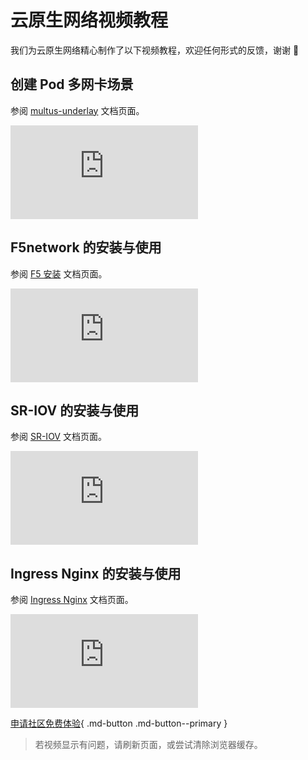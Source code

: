 # 云原生网络视频教程

我们为云原生网络精心制作了以下视频教程，欢迎任何形式的反馈，谢谢 🙏

## 创建 Pod 多网卡场景

参阅 [multus-underlay](../network/modules/multus-underlay/what.md) 文档页面。

<div class="responsive-video-container">
<iframe src="https://harbor-test2.cn-sh2.ufileos.com/docs/videos/pod-cnis.mp4" scrolling="no" border="0" frameborder="no" framespacing="0" allowfullscreen="true"> </iframe>
</div>

## F5network 的安装与使用

参阅 [F5 安装](../network/modules/f5networks/install.md) 文档页面。

<div class="responsive-video-container">
<iframe src="https://harbor-test2.cn-sh2.ufileos.com/docs/videos/f5network.mp4" scrolling="no" border="0" frameborder="no" framespacing="0" allowfullscreen="true"> </iframe>
</div>

## SR-IOV 的安装与使用

参阅 [SR-IOV](../network/modules/multus-underlay/sriov.md) 文档页面。

<div class="responsive-video-container">
<iframe src="https://harbor-test2.cn-sh2.ufileos.com/docs/videos/SR-IOV.mp4" scrolling="no" border="0" frameborder="no" framespacing="0" allowfullscreen="true"> </iframe>
</div>

## Ingress Nginx 的安装与使用

参阅 [Ingress Nginx](../network/modules/ingress-nginx/what.md) 文档页面。

<div class="responsive-video-container">
<iframe src="https://harbor-test2.cn-sh2.ufileos.com/docs/videos/ingress-nginx.mp4 " scrolling="no" border="0" frameborder="no" framespacing="0" allowfullscreen="true"> </iframe>
</div>

[申请社区免费体验](../dce/license0.md){ .md-button .md-button--primary }

> 若视频显示有问题，请刷新页面，或尝试清除浏览器缓存。
